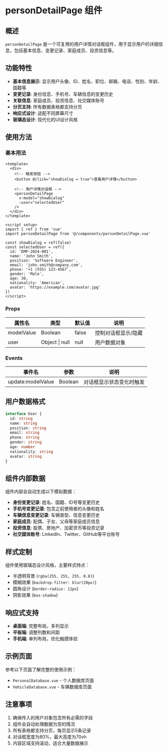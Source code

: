 # personDetailPage 组件

## 概述

`personDetailPage` 是一个可复用的用户详情对话框组件，用于显示用户的详细信息，包括基本信息、变更记录、家庭成员、投资信息等。

## 功能特性

- **基本信息展示**: 显示用户头像、ID、姓名、职位、邮箱、电话、性别、年龄、国籍等
- **变更记录**: 身份信息、手机号、车辆信息的变更历史
- **关联信息**: 家庭成员、投资信息、社交媒体账号
- **分页支持**: 所有数据表格都支持分页
- **响应式设计**: 适配不同屏幕尺寸
- **玻璃态设计**: 现代化的UI设计风格

## 使用方法

### 基本用法

```vue
<template>
  <div>
    <!-- 触发按钮 -->
    <button @click="showDialog = true">查看用户详情</button>
    
    <!-- 用户详情对话框 -->
    <personDetailPage
      v-model="showDialog"
      :user="selectedUser"
    />
  </div>
</template>

<script setup>
import { ref } from 'vue'
import personDetailPage from '@/components/personDetailPage.vue'

const showDialog = ref(false)
const selectedUser = ref({
  id: 'EMP-2024-001',
  name: 'John Smith',
  position: 'Software Engineer',
  email: 'john.smith@company.com',
  phone: '+1 (555) 123-4567',
  gender: 'Male',
  age: 30,
  nationality: 'American',
  avatar: 'https://example.com/avatar.jpg'
})
</script>
```

### Props

| 属性名 | 类型 | 默认值 | 说明 |
|--------|------|--------|------|
| modelValue | Boolean | false | 控制对话框显示/隐藏 |
| user | Object \| null | null | 用户数据对象 |

### Events

| 事件名 | 参数 | 说明 |
|--------|------|------|
| update:modelValue | Boolean | 对话框显示状态变化时触发 |

## 用户数据格式

```typescript
interface User {
  id: string
  name: string
  position: string
  email: string
  phone: string
  gender: string
  age: number
  nationality: string
  avatar: string
}
```

## 组件内部数据

组件内部会自动生成以下模拟数据：

- **身份变更记录**: 姓名、国籍、ID号等变更历史
- **手机号变更记录**: 包含之前使用者的头像和姓名
- **车辆信息变更记录**: 车辆类型、信息变更历史
- **家庭成员**: 配偶、子女、父母等家庭成员信息
- **投资信息**: 股票、房地产、加密货币等投资记录
- **社交媒体账号**: LinkedIn、Twitter、GitHub等平台账号

## 样式定制

组件使用玻璃态设计风格，主要样式特点：

- 半透明背景 (`rgba(255, 255, 255, 0.8)`)
- 模糊效果 (`backdrop-filter: blur(20px)`)
- 圆角设计 (`border-radius: 12px`)
- 阴影效果 (`box-shadow`)

## 响应式支持

- **桌面端**: 完整布局，多列显示
- **平板端**: 调整列数和间距
- **手机端**: 单列布局，优化触摸体验

## 示例页面

参考以下页面了解完整的使用示例：

- `PersonalDatabase.vue` - 个人数据库页面
- `VehicleDatabase.vue` - 车辆数据库页面

## 注意事项

1. 确保传入的用户对象包含所有必需的字段
2. 组件会自动处理数据为空的情况
3. 所有表格都支持分页，每页显示5条记录
4. 对话框宽度为80%，最大高度为70vh
5. 内容区域支持滚动，适合大量数据展示 